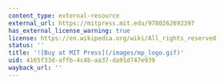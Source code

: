 ```yaml
---
content_type: external-resource
external_url: https://mitpress.mit.edu/9780262692397
has_external_license_warning: true
license: https://en.wikipedia.org/wiki/All_rights_reserved
status: ''
title: '![Buy at MIT Press](/images/mp_logo.gif)'
uid: 4165f33d-affb-4c4b-aa37-da91d747e939
wayback_url: ''
---
```

